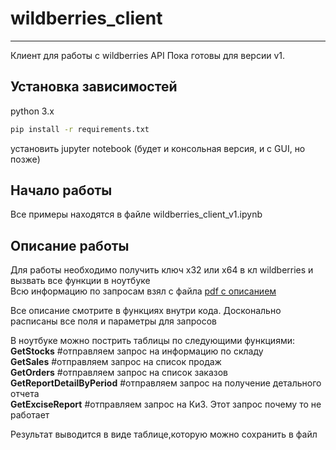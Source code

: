 # wildberries_client
---------
Клиент для работы с wildberries API
Пока готовы для версии v1.

## Установка зависимостей
python 3.x

```bash
pip install -r requirements.txt
```

установить jupyter notebook (будет и консольная версия, и с GUI, но позже)

## Начало работы
Все примеры находятся в файле wildberries_client_v1.ipynb

## Описание работы
Для работы необходимо получить ключ x32 или x64 в кл wildberries и вызвать все функции в ноутбуке  
Всю информацию по запросам взял с файла [pdf с описанием](https://images.wbstatic.net/portal/education/Kak_rabotat'_s_servisom_statistiki.pdf?abc=1612952230000)

Все описание смотрите в функциях внутри кода. Досконально расписаны все поля и параметры для запросов  

В ноутбуке можно пострить таблицы по следующими функциями:  
**GetStocks** #отправляем запрос на информацию по складу  
**GetSales** #отправляем запрос на список продаж  
**GetOrders** #отправляем запрос на список заказов  
**GetReportDetailByPeriod** #отправляем запрос на получение детального отчета  
**GetExciseReport** #отправляем запрос на КиЗ. Этот запрос почему то не работает  

Результат выводится в виде таблице,которую можно сохранить в файл
